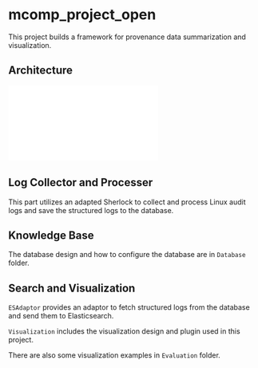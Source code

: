 # mcomp_project_open

This project builds a framework for provenance data summarization and visualization.

## Architecture
![Architecture](./Architecture.pdf)

## Log Collector and Processer
This part utilizes an adapted Sherlock to collect and process Linux audit logs and save the structured logs to the database.

## Knowledge Base
The database design and how to configure the database are in ``Database`` folder.

## Search and Visualization
``ESAdaptor`` provides an adaptor to fetch structured logs from the database and send them to Elasticsearch.

``Visualization`` includes the visualization design and plugin used in this project.

There are also some visualization examples in ``Evaluation`` folder.